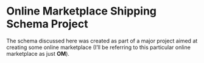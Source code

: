 # Online Marketplace Shipping Schema Project
The schema discussed here was created as part of a major project aimed at creating some online marketplace (I’ll be referring to this particular online marketplace as just **OM**). 
